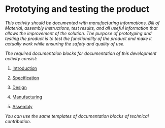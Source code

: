 # Prototying and testing the product 

*This activity should be documented with manufacturing informations, Bill of Material, assembly instructions, test results, and all useful information that allows the improvement of the solution. The purpose of prototyping and testing the product is to test the functionality of the product and make it actually work while ensuring the safety and quality of use.*

*The required documentaion blocks for documentation of this development activity consist:*

1. [Introduction](https://github.com/OPEN-NEXT/WP2.3-Guidelines-and-templates-for-documentation-of-OSH-design-reuse/tree/main/Documentation%20of%20OSH%20design%20according%20to%20development%20activities/4.%20Technical%20contribution/1.%20Introduction)

2. [Specification](https://github.com/OPEN-NEXT/WP2.3-Guidelines-and-templates-for-documentation-of-OSH-design-reuse/tree/main/Documentation%20of%20OSH%20design%20according%20to%20development%20activities/4.%20Technical%20contribution/2.%20Specification)

3. [Design](https://github.com/OPEN-NEXT/WP2.3-Guidelines-and-templates-for-documentation-of-OSH-design-reuse/tree/main/Documentation%20of%20OSH%20design%20according%20to%20development%20activities/4.%20Technical%20contribution/3.%20Design)

4. [Manufacturing](https://github.com/OPEN-NEXT/WP2.3-Guidelines-and-templates-for-documentation-of-OSH-design-reuse/tree/main/Documentation%20of%20OSH%20design%20according%20to%20development%20activities/4.%20Technical%20contribution/4.%20Manufacturing)

5. [Assembly](https://github.com/OPEN-NEXT/WP2.3-Guidelines-and-templates-for-documentation-of-OSH-design-reuse/tree/main/Documentation%20of%20OSH%20design%20according%20to%20development%20activities/4.%20Technical%20contribution/5.%20Assembly)

 *You can use the same templates of documentation blocks of technical contribution.*

